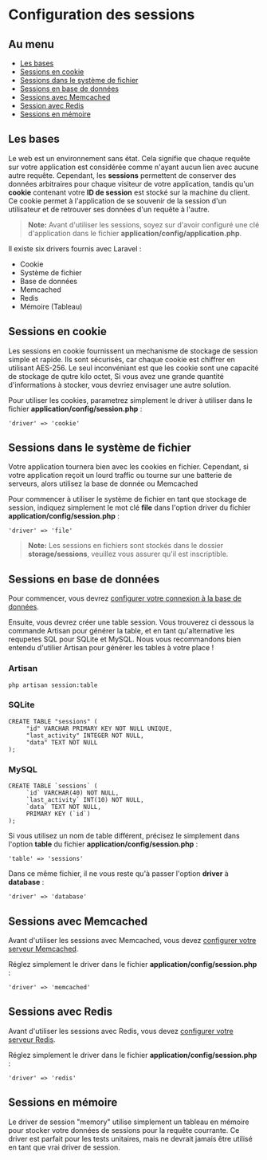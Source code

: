 # Configuration des sessions

## Au menu

- [Les bases](#the-basics)
- [Sessions en cookie](#cookie)
- [Sessions dans le système de fichier](#file)
- [Sessions en base de données](#database)
- [Sessions avec Memcached](#memcached)
- [Session avec Redis](#redis)
- [Sessions en mémoire](#memory)

<a name="the-basics"></a>
## Les bases

Le web est un environnement sans état. Cela signifie que chaque requête sur votre application est considérée comme n'ayant aucun lien avec aucune autre requête. Cependant, les **sessions** permettent de conserver des données arbitraires pour chaque visiteur de votre application, tandis qu'un **cookie** contenant votre **ID de session** est stocké sur la machine du client. Ce cookie permet à l'application de se souvenir de la session d'un utilisateur et de retrouver ses données d'un requête à l'autre.

> **Note:** Avant d'utiliser les sessions, soyez sur d'avoir configuré une clé d'application dans le fichier **application/config/application.php**.

Il existe six drivers fournis avec Laravel :

- Cookie
- Système de fichier
- Base de données
- Memcached
- Redis
- Mémoire (Tableau)

<a name="cookie"></a>
## Sessions en cookie

Les sessions en cookie fournissent un mechanisme de stockage de session simple et rapide. Ils sont sécurisés, car chaque cookie est chiffrer en utilisant AES-256. Le seul inconvéniant est que les cookie sont une capacité de stockage de qutre kilo octet, Si vous avez une grande quantité d'informations à stocker, vous devriez envisager une autre solution.

Pour utiliser les cookies, parametrez simplement le driver à utiliser dans le fichier **application/config/session.php** :

	'driver' => 'cookie'

<a name="file"></a>
## Sessions dans le système de fichier

Votre application tournera bien avec les cookies en fichier. Cependant, si votre application reçoit un lourd traffic ou tourne sur une batterie de serveurs, alors utilisez la base de donnée ou Memcached

Pour commencer à utiliser le système de fichier en tant que stockage de session, indiquez simplement le mot clé **file** dans l'option driver du fichier **application/config/session.php** :

	'driver' => 'file'

> **Note:** Les sessions en fichiers sont stockés dans le dossier **storage/sessions**, veuillez vous assurer qu'il est inscriptible.

<a name="database"></a>
## Sessions en base de données

Pour commencer, vous devrez [configurer votre connexion à la base de données](/guides/doc/v3/database/config).

Ensuite, vous devrez créer une table session. Vous trouverez ci dessous la commande Artisan pour générer la table, et en tant qu'alternative les requpetes SQL pour SQLite et MySQL. Nous vous recommandons bien entendu d'utilier Artisan pour générer les tables à votre place !

### Artisan

	php artisan session:table

### SQLite

	CREATE TABLE "sessions" (
	     "id" VARCHAR PRIMARY KEY NOT NULL UNIQUE,
	     "last_activity" INTEGER NOT NULL,
	     "data" TEXT NOT NULL
	);

### MySQL

	CREATE TABLE `sessions` (
	     `id` VARCHAR(40) NOT NULL,
	     `last_activity` INT(10) NOT NULL,
	     `data` TEXT NOT NULL,
	     PRIMARY KEY (`id`)
	);

Si vous utilisez un nom de table différent, précisez le simplement dans l'option **table** du fichier **application/config/session.php** :

	'table' => 'sessions'

Dans ce même fichier, il ne vous reste qu'à passer l'option **driver** à **database** :

	'driver' => 'database'

<a name="memcached"></a>
## Sessions avec Memcached

Avant d'utiliser les sessions avec Memcached, vous devez [configurer votre serveur Memcached](/guides/doc/v3/database/config#memcached).

Réglez simplement le driver dans le fichier **application/config/session.php** :

	'driver' => 'memcached'

<a name="redis"></a>
## Sessions avec Redis

Avant d'utiliser les sessions avec Redis, vous devez [configurer votre serveur Redis](/guides/doc/v3/database/redis#config).

Réglez simplement le driver dans le fichier **application/config/session.php** :

	'driver' => 'redis'

<a name="memory"></a>
## Sessions en mémoire

Le driver de session "memory" utilise simplement un tableau en mémoire pour stocker votre données de sessions pour la requête courrante. Ce driver est parfait pour les tests unitaires, mais ne devrait jamais être utilisé en tant que vrai driver de session.